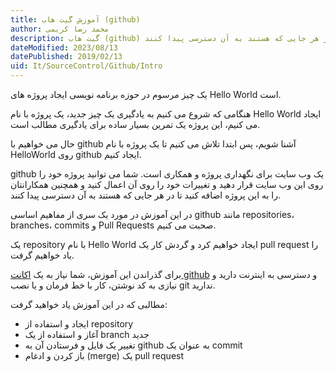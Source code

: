 ```yaml
---
title: آموزش گیت هاب (github)  
author: محمد رضا کریمی  
description: گیت هاب (github) یک وب سایت برای نگهداری پروژه و همکاری است. شما میتوانید پروژه خود را روی این وب سایت قرار دهید و تغییرات خود را روی آن اعمال کنید و همچنین همکارانتان را به این پروژه اضافه کنید تا در هر جایی که هستند به آن دسترسی پیدا کنند.
dateModified: 2023/08/13  
datePublished: 2019/02/13  
uid: It/SourceControl/Github/Intro  
---
```


یک چیز مرسوم در حوزه برنامه نویسی ایجاد پروژه های Hello World است.

هنگامی که شروع می کنیم به یادگیری یک چیز جدید، یک پروژه با نام Hello World ایجاد می کنیم، این پروژه یک تمرین بسیار ساده برای یادگیری مطالب است.

حال می خواهیم با github آشنا شویم، پس ابتدا تلاش می کنیم تا یک پروژه با نام HelloWorld روی github ایجاد کنیم.

github یک وب سایت برای نگهداری پروژه و همکاری است. شما می توانید پروژه خود را روی این وب سایت قرار دهید و تغییرات خود را روی آن اعمال کنید و همچنین همکارانتان را به این پروژه اضافه کنید تا در هر جایی که هستند به آن دسترسی پیدا کنند.

در این آموزش در مورد یک سری از مفاهیم اساسی github مانند repositories، branches، commits و Pull Requests صحبت می کنیم.

 یک repository با نام Hello World ایجاد خواهیم کرد و گردش کار یک pull request را یاد خواهیم گرفت.

برای گذراندن این آموزش، شما نیاز به یک <a href="https://github.com" target="_blank">اکانت github</a> و دسترسی به اینترنت دارید و نیازی به کد نوشتن، کار با خط فرمان و یا نصب git ندارید.

مطالبی که در این آموزش یاد خواهید گرفت:
* ایجاد و استفاده از repository
* آغاز و استفاده از یک branch جدید
* تغییر یک فایل و فرستادن آن به github به عنوان یک commit
* باز کردن و ادغام (merge) یک pull request

